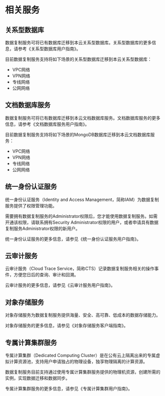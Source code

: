 # 相关服务<a name="drs_01_0004"></a>

## 关系型数据库<a name="section191168144833"></a>

数据复制服务可将已有数据库迁移到本云关系型数据库。关系型数据库的更多信息，请参考《关系型数据库用户指南》。

目前数据复制服务支持将如下场景的关系型数据库迁移到本云关系型数据库：

-   VPC网络
-   VPN网络
-   专线网络
-   公网网络

## 文档数据库服务<a name="section19840420182914"></a>

数据复制服务可将已有数据库迁移到本云文档数据库服务。文档数据库服务的更多信息，请参考《文档数据库服务用户指南》。

目前数据复制服务支持将如下场景的MongoDB数据库迁移到本云文档数据库服务：

-   VPC网络
-   VPN网络
-   专线网络
-   公网网络

## 统一身份认证服务<a name="section12747782114445"></a>

统一身份认证服务（Identity and Access Management，简称IAM）为数据复制服务提供了权限管理功能。

需要拥有数据复制服务的Administrator权限后，您才能使用数据复制服务。如需开通该权限，请联系拥有Security Administrator权限的用户，或者申请具有数据复制服务Administrator权限的新用户。

统一身份认证服务的更多信息，请参见《统一身份认证服务用户指南》。

## 云审计服务<a name="section5595621715333"></a>

云审计服务（Cloud Trace Service，简称CTS）记录数据复制服务相关的操作事件，方便您日后的查询、审计和回溯。

云审计服务的更多信息，请参见《云审计服务用户指南》。

## 对象存储服务<a name="section5681183318464"></a>

对象存储服务为数据复制服务提供海量、安全、高可靠、低成本的数据存储能力。

对象存储服务的更多信息，请参见《对象存储服务客户端指南》。

## 专属计算集群服务<a name="section2051315404521"></a>

专属计算集群（Dedicated Computing Cluster）是在公有云上隔离出来的专属虚拟计算资源池，支持用户申请独占的物理设备，独享物理隔离的计算资源。

数据复制服务目前支持通过使用专属计算集群服务提供的物理机资源，创建所需的实例，实现数据迁移和数据同步。

专属计算集群服务的更多信息，请参见《专属计算集群用户指南》。

